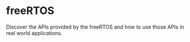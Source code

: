# freeRTOS
Discover the APIs provided by the freeRTOS and how to use those APIs in real world applications.
